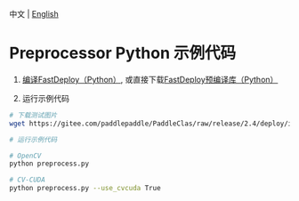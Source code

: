 中文 | [English](README.md)

# Preprocessor Python 示例代码

1. [编译FastDeploy（Python）](../docs/cn/build_and_install), 或直接下载[FastDeploy预编译库（Python）](../docs/cn/build_and_install/download_prebuilt_libraries.md)

2. 运行示例代码
```bash
# 下载测试图片
wget https://gitee.com/paddlepaddle/PaddleClas/raw/release/2.4/deploy/images/ImageNet/ILSVRC2012_val_00000010.jpeg

# 运行示例代码

# OpenCV
python preprocess.py

# CV-CUDA
python preprocess.py --use_cvcuda True
```
